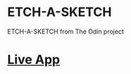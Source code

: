 # ETCH-A-SKETCH
 ETCH-A-SKETCH from The Odin project 

# [Live App](https://eyeri91.github.io/ETCH-A-SKETCH/) 
